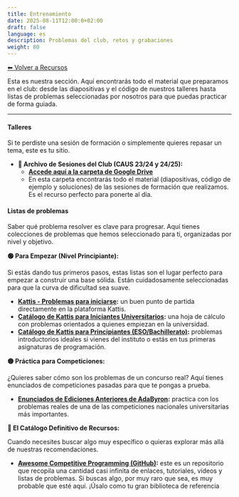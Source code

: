 ```yaml
---
title: Entrenamiento
date: 2025-08-11T12:00:0+02:00
draft: false
language: es
description: Problemas del club, retos y grabaciones
weight: 80
---
```


[⬅ Volver a Recursos](../)


Esta es nuestra sección. Aquí encontrarás todo el material que preparamos en el club: desde las diapositivas y el código de nuestros talleres hasta listas de problemas seleccionadas por nosotros para que puedas practicar de forma guiada.

--- 

#### Talleres

Si te perdiste una sesión de formación o simplemente quieres repasar un tema, este es tu sitio.

*   **📎 Archivo de Sesiones del Club (CAUS 23/24 y 24/25):**
    *   **[Accede aquí a la carpeta de Google Drive](https://drive.google.com/drive/folders/1HRhaTf-Dtha1T21ZTzjj7y-6WswkB9OP?usp=sharing)**
    *   En esta carpeta encontrarás todo el material (diapositivas, código de ejemplo y soluciones) de las sesiones de formación que realizamos. Es el recurso perfecto para ponerte al día.

#### Listas de problemas

Saber qué problema resolver es clave para progresar. Aquí tienes colecciones de problemas que hemos seleccionado para ti, organizadas por nivel y objetivo.

**🟢 Para Empezar (Nivel Principiante):**

Si estás dando tus primeros pasos, estas listas son el lugar perfecto para empezar a construir una base sólida. Están cuidadosamente seleccionadas para que la curva de dificultad sea suave.

*   **[Kattis - Problemas para iniciarse](https://open.kattis.com/problem-sources/Kattis):** un buen punto de partida directamente en la plataforma Kattis.
*   **[Catálogo de Kattis para Iniciantes Universitarios](https://docs.google.com/spreadsheets/d/1oJ2bUndgK4dOOTcOA-3Nyv0RB6XEoES2yr2Xw5Qcwtw/edit?gid=0#gid=0):** una hoja de cálculo con problemas orientados a quienes empiezan en la universidad.
*   **[Catálogo de Kattis para Principiantes (ESO/Bachillerato)](https://docs.google.com/spreadsheets/d/1o_7wdzTA861ySRCZCD2SWEu_T_4QVptg6BhGmKNsuLc/edit?gid=0#gid=0):** problemas introductorios ideales si vienes del instituto o estás en tus primeras asignaturas de programación.

**🟡 Práctica para Competiciones:**

¿Quieres saber cómo son los problemas de un concurso real? Aquí tienes enunciados de competiciones pasadas para que te pongas a prueba.

*   **[Enunciados de Ediciones Anteriores de AdaByron](https://drive.google.com/drive/folders/1xleZ_-1_LyoHV7SDbyXg_fQ2m_BMrO82?usp=sharing):** practica con los problemas reales de una de las competiciones nacionales universitarias más importantes.

**🔴 El Catálogo Definitivo de Recursos:**

Cuando necesites buscar algo muy específico o quieras explorar más allá de nuestras recomendaciones.

*   **[Awesome Competitive Programming (GitHub)](https://github.com/lnishan/awesome-competitive-programming):** este es un repositorio que recopila una cantidad casi infinita de enlaces, tutoriales, vídeos y listas de problemas. Si buscas algo, por muy raro que sea, es muy probable que esté aquí. ¡Úsalo como tu gran biblioteca de referencia
